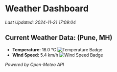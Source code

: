 
# Weather Dashboard

_Last Updated: 2024-11-21 17:09:04_

## Current Weather Data: (Pune, MH)
- **Temperature:** 18.0 °C ![Temperature Badge](https://img.shields.io/badge/Temperature-Low%20Temp-blue)
- **Wind Speed:** 5.4 km/h ![Wind Speed Badge](https://img.shields.io/badge/Wind%20Speed-Low%20Wind-blue)

*Powered by Open-Meteo API*
